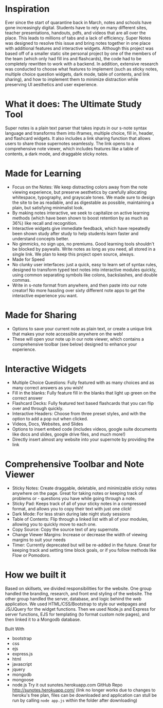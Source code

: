 
# Inspiration
Ever since the start of quarantine back in March, notes and schools have gone increasingly digital. Students have to rely on many different sites, teacher presentations, handouts, pdfs, and videos that are all over the place. This leads to millions of tabs and a lack of efficiency. Super Notes was designed to resolve this issue and bring notes together in one place with additional features and interactive widgets. Although this project was based off of a smaller static site personal project by one of the members of the team (which only had fill ins and flashcards), the code had to be completely rewritten to work with a backend. In addition, extensive research was conducted to choose what features to implement (such as sticky notes, multiple choice question widgets, dark mode, table of contents, and link sharing), and how to implement them to minimize distraction while preserving UI aesthetics and user experience.

# What it does: The Ultimate Study Tool
Super notes is a plain text parser that takes inputs in our s-note syntax language and transforms them into iframes, multiple choice, fill in, header, and flashcard widgets. It also includes a link sharing function that allows users to share those supernotes seamlessly. The link opens to a comprehensive note viewer, which includes features like a table of contents, a dark mode, and draggable sticky notes.

# Made for Learning
- Focus on the Notes: We keep distracting colors away from the note viewing experience, but preserve aesthetics by carefully allocating whitespace, typography, and grayscale tones. We made sure to design the site to be as readable, and as digestable as possible, maintaining a plain, but satisfying minimalist look.
- By making notes interactive, we seek to capitalize on active learning methods (which have been shown to boost retention by as much as 36%) like recall and recognition.
- Interactive widgets give immediate feedback, which have repeatedly been shown study after study to help students learn faster and understand concepts better.
- No gimmicks, no sign ups, no premiums. Good learning tools shouldn't be blocked by paywalls. Write notes as long as you need, all stored in a single link. We plan to keep this project open source, always.
- Made for Speed
- No clunky user interfaces: just a quick, easy to learn set of syntax rules, designed to transform typed text notes into interactive modules quickly, using common separating symbols like colons, backslashes, and double commas.
- Write in s-note format from anywhere, and then paste into our note creator! No more hassling over sixty different note apps to get the interactive experience you want.
# Made for Sharing
- Options to save your current note as plain text, or create a unique link that makes your note accessible anywhere on the web!
- These will open your note up in our note viewer, which contains a comprehensive toolbar (see below) designed to enhance your experience.
# Interactive Widgets
- Multiple Choice Questions: Fully featured with as many choices and as many correct answers as you wish!
- Fill in the blanks: Fully feature fill in the blanks that light up green on the correct answer
- Flashcard Decks: Fully featured text based flashcards that you can flip over and through quickly.
- Interactive Headers: Choose from three preset styles, and with the option to add a pop out when clicked.
- Videos, Docs, Websites, and Slides
- Options to insert embed code (includes videos, google suite documents like docs and slides, google drive files, and much more!)
- Directly insert almost any website into your supernote by providing the link
# Comprehensive Toolbar and Note Viewer
- Sticky Notes: Create draggable, deletable, and minimizable sticky notes anywhere on the page. Great for taking notes or keeping track of problems or - questions you have while going through a note.
- Sticky Pad: Keeps track of all of your sticky notes in a compressed format, and allows you to copy their text with just one click!
- Dark Mode: For less strain during late night study sessions
- Table of Contents: Flip through a linked list with all of your modules, allowing you to quickly move to each one.
- Copy Source: Copy the source text of any supernote.
- Change Viewer Margins: Increase or decrease the width of viewing margins to suit your needs
- Timer: Currently deprecated but will be re-added in the future. Great for keeping track and setting time block goals, or if you follow methods like Flow or Pomodoro.

# How we built it
Based on skillsets, we divided responsibilities for the website. One group handled the branding, research, and front end styling of the website. The other group handled the server, database, and logic behind the web application. We used HTML/CSS/Bootstrap to style our webpages and JS/JQuery for the widget functions. Then we used Node.js and Express for server functions, EJS for templating (to format custom note pages), and then linked it to a Mongodb database.


Built With
- bootstrap
- css
- ejs
- express.js
- html
- javascript
- jquery
- mongodb
- mongoose
- node.js
Try it out
 sunotes.herokuapp.com
 GitHub Repo
http://sunotes.herokuapp.com/ (link no longer works due to changes to heroku's free plan, files can be downloaded and application can stull be run by calling `node app.js` within the folder after downloading)
